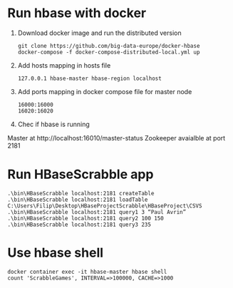 # Run hbase with docker

1. Download docker image and run the distributed version


    ```
    git clone https://github.com/big-data-europe/docker-hbase
    docker-compose -f docker-compose-distributed-local.yml up
    ```


2. Add hosts mapping in hosts file

    ```
    127.0.0.1 hbase-master hbase-region localhost
    ```

3. Add ports mapping in docker compose file for master node

    ```
    16000:16000
    16020:16020
    ```

4. Chec if hbase is running

Master at http://localhost:16010/master-status
Zookeeper avaialble at port 2181

# Run HBaseScrabble app

    .\bin\HBaseScrabble localhost:2181 createTable
    .\bin\HBaseScrabble localhost:2181 loadTable C:\Users\Filip\Desktop\HBaseProjectScrabble\HBaseProject\CSVS
    .\bin\HBaseScrabble localhost:2181 query1 3 “Paul Avrin”
    .\bin\HBaseScrabble localhost:2181 query2 100 150
    .\bin\HBaseScrabble localhost:2181 query3 235

# Use hbase shell

    docker container exec -it hbase-master hbase shell
    count 'ScrabbleGames', INTERVAL=>100000, CACHE=>1000
